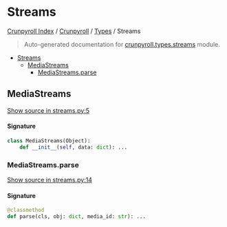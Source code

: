 # Streams

[Crunpyroll Index](../../README.md#crunpyroll-index) / [Crunpyroll](../index.md#crunpyroll) / [Types](./index.md#types) / Streams

> Auto-generated documentation for [crunpyroll.types.streams](https://github.com/stefanodvx/crunpyroll/blob/main/crunpyroll/types/streams.py) module.

- [Streams](#streams)
  - [MediaStreams](#mediastreams)
    - [MediaStreams.parse](#mediastreamsparse)

## MediaStreams

[Show source in streams.py:5](https://github.com/stefanodvx/crunpyroll/blob/main/crunpyroll/types/streams.py#L5)

#### Signature

```python
class MediaStreams(Object):
    def __init__(self, data: dict): ...
```

### MediaStreams.parse

[Show source in streams.py:14](https://github.com/stefanodvx/crunpyroll/blob/main/crunpyroll/types/streams.py#L14)

#### Signature

```python
@classmethod
def parse(cls, obj: dict, media_id: str): ...
```